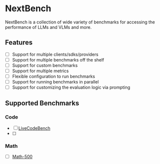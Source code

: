 # NextBench
NextBench is a collection of wide variety of benchmarks for accessing the performance of LLMs and VLMs and more.

## Features

- [ ] Support for multiple clients/sdks/providers
- [ ] Support for multiple benchmarks off the shelf
- [ ] Support for custom benchmarks
- [ ] Support for multiple metrics
- [ ] Flexible configuration to run benchmarks
- [ ] Support for running benchmarks in parallel
- [ ] Support for customizing the evaluation logic via prompting

## Supported Benchmarks

### Code

- [ ] [LiveCodeBench](https://livecodebench.github.io)
- [ ] 

### Math

- [ ] [Math-500](https://huggingface.co/datasets/HuggingFaceH4/MATH-500)

